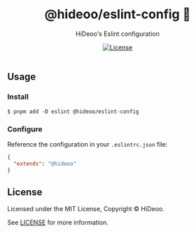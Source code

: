 <div align="center">
  <h1>@hideoo/eslint-config 🚨</h1>
  <p>HiDeoo's Eslint configuration</p>
</div>

<div align="center">
  <a href="https://github.com/HiDeoo/eslint-config/blob/main/LICENSE">
    <img alt="License" src="https://badgen.net/github/license/hideoo/eslint-config" />
  </a>
  <br /><br />
</div>

## Usage

### Install

```shell
$ pnpm add -D eslint @hideoo/eslint-config
```

### Configure

Reference the configuration in your `.eslintrc.json` file:

```json
{
  "extends": "@hideoo"
}
```

## License

Licensed under the MIT License, Copyright © HiDeoo.

See [LICENSE](https://github.com/HiDeoo/eslint-config/blob/main/LICENSE) for more information.
